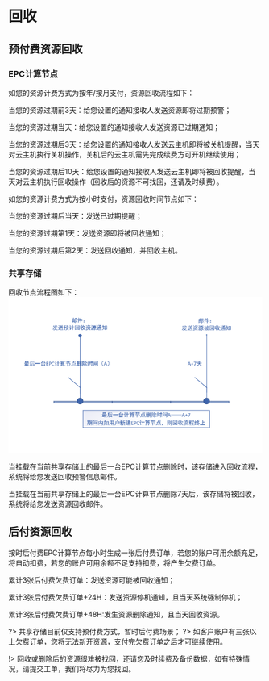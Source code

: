 # 回收

## 预付费资源回收

### EPC计算节点
如您的资源计费方式为按年/按月支付，资源回收流程如下：


当您的资源过期前3天：给您设置的通知接收人发送资源即将过期预警；

当您的资源过期当天：给您设置的通知接收人发送资源已过期通知；

当您的资源过期后3天：给您设置的通知接收人发送云主机即将被关机提醒，当天对云主机执行关机操作，关机后的云主机需先完成续费方可开机继续使用；

当您的资源过期后10天：给您设置的通知接收人发送云主机即将被回收提醒，当天对云主机执行回收操作（回收后的资源不可找回，还请及时续费）。


如您的资源计费方式为按小时支付，资源回收时间节点如下：

当您的资源过期后当天：发送已过期提醒；

当您的资源过期第1天：发送资源即将被回收通知；

当您的资源过期后第2天：发送回收通知，并回收主机。


### 共享存储
回收节点流程图如下：<br>
![img](/images/recycle.png)<br>

当挂载在当前共享存储上的最后一台EPC计算节点删除时，该存储进入回收流程，系统将给您发送回收预警信息邮件。

当挂载在当前共享存储上的最后一台EPC计算节点删除7天后，该存储将被回收，系统将给您发送资源回收邮件。



## 后付资源回收

按时后付费EPC计算节点每小时生成一张后付费订单，若您的账户可用余额充足，将自动扣费，若您的账户可用余额不足支持扣费，将产生欠费订单。

累计3张后付费欠费订单：发送资源可能被回收通知；

累计3张后付费欠费订单+24H：发送资源停机通知，且当天系统强制停机；

累计3张后付费欠费订单+48H:发生资源删除通知，且当天回收资源。


?> 共享存储目前仅支持预付费方式，暂时后付费场景；
?> 如客户账户有三张以上欠费订单，您将无法新开资源，支付完欠费订单之后才可继续使用。

!> 回收或删除后的资源很难被找回，还请您及时续费及备份数据，如有特殊情况，请提交工单，我们将尽力为您找回。


